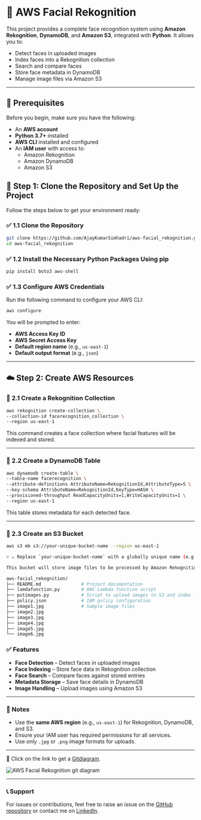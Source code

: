 # 🤖 AWS Facial Rekognition

This project provides a complete face recognition system using **Amazon Rekognition**, **DynamoDB**, and **Amazon S3**, integrated with **Python**. It allows you to:

- Detect faces in uploaded images  
- Index faces into a Rekognition collection  
- Search and compare faces  
- Store face metadata in DynamoDB  
- Manage image files via Amazon S3

---

## 🧰 Prerequisites

Before you begin, make sure you have the following:

- An **AWS account**
- **Python 3.7+** installed
- **AWS CLI** installed and configured
- An **IAM user** with access to:
  - Amazon Rekognition  
  - Amazon DynamoDB  
  - Amazon S3


## 🚀 Step 1: Clone the Repository and Set Up the Project

Follow the steps below to get your environment ready:

### ✅ 1.1 Clone the Repository

```bash
git clone https://github.com/AjayKumarSimhadri/aws-facial_rekognition.git
cd aws-facial_rekognition
````

### ✅ 1.2 Install the Necessary Python Packages Using pip

```bash
pip install boto3 aws-shell
```

### ✅ 1.3 Configure AWS Credentials

Run the following command to configure your AWS CLI:

```bash
aws configure
```

You will be prompted to enter:

* **AWS Access Key ID**
* **AWS Secret Access Key**
* **Default region name** (e.g., `us-east-1`)
* **Default output format** (e.g., `json`)

---

## ☁️ Step 2: Create AWS Resources

### 🔹 2.1 Create a Rekognition Collection

```bash
aws rekognition create-collection \
--collection-id facerecognition_collection \
--region us-east-1
```

This command creates a face collection where facial features will be indexed and stored.

---

### 🔹 2.2 Create a DynamoDB Table

```bash
aws dynamodb create-table \
--table-name facerecognition \
--attribute-definitions AttributeName=RekognitionId,AttributeType=S \
--key-schema AttributeName=RekognitionId,KeyType=HASH \
--provisioned-throughput ReadCapacityUnits=1,WriteCapacityUnits=1 \
--region us-east-1
```

This table stores metadata for each detected face.

---

### 🔹 2.3 Create an S3 Bucket

```bash
aws s3 mb s3://your-unique-bucket-name --region us-east-1

> ⚠️ Replace `your-unique-bucket-name` with a globally unique name (e.g., `facial-rekognition-demo-ajay`).

This bucket will store image files to be processed by Amazon Rekognition.

aws-facial_rekognition/
├── README.md               # Project documentation
├── lamdafunction.py        # AWS Lambda function script
├── putimages.py            # Script to upload images to S3 and index faces
├── policy.json             # IAM policy configuration
├── image1.jpg              # Sample image files
├── image2.jpg
├── image3.jpg
├── image4.jpg
├── image5.jpg
└── image6.jpg

```


### ✅ Features

* **Face Detection** – Detect faces in uploaded images
* **Face Indexing** – Store face data in Rekognition collection
* **Face Search** – Compare faces against stored entries
* **Metadata Storage** – Save face details in DynamoDB
* **Image Handling** – Upload images using Amazon S3

---

### 📌 Notes

* Use the **same AWS region** (e.g., `us-east-1`) for Rekognition, DynamoDB, and S3.
* Ensure your IAM user has required permissions for all services.
* Use only `.jpg` or `.png` image formats for uploads.

---

🔗 Click on the link to get a [Gitdiagram](https://gitdiagram.com/ajaykumarsimhadri/aws-facial_rekognition).
  
![AWS Facial Rekognition git diagram](https://github.com/user-attachments/assets/0f20cb55-df52-4735-851b-db38a52b7ca6)

---

### 📞 Support

For issues or contributions, feel free to raise an issue on the [GitHub repository](https://github.com/AjayKumarSimhadri/aws-facial_rekognition) or contact me on [LinkedIn](https://www.linkedin.com/in/ajaykumarsimhadri/).

